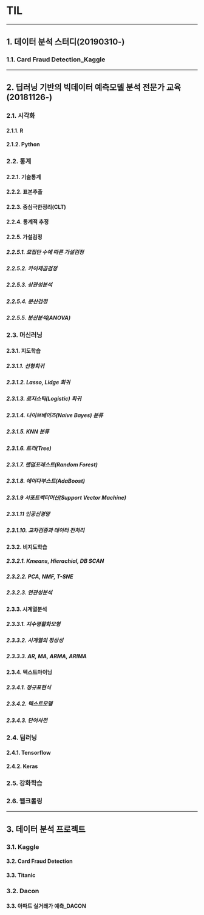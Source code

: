 # TIL
---
## 1. 데이터 분석 스터디(20190310-)
### 1.1. Card Fraud Detection_Kaggle
---
## 2. 딥러닝 기반의 빅데이터 예측모델 분석 전문가 교육(20181126-)

### 2.1. 시각화

#### 	2.1.1. R

#### 	2.1.2. Python

### 2.2. 통계

#### 	2.2.1. 기술통계

#### 	2.2.2. 표본추출	

#### 	2.2.3. 중심극한정리(CLT)

#### 	2.2.4. 통계적 추정

#### 	2.2.5. 가설검정

##### 		2.2.5.1. 모집단 수에 따른 가설검정	

##### 		2.2.5.2. 카이제곱검정	

##### 		2.2.5.3. 상관성분석

##### 		2.2.5.4. 분산검정

##### 		2.2.5.5. 분산분석(ANOVA)

### 2.3. 머신러닝

#### 	2.3.1. 지도학습

##### 		2.3.1.1. 선형회귀

##### 		2.3.1.2. Lasso, Lidge 회귀

##### 		2.3.1.3. 로지스틱(Logistic) 회귀

##### 		2.3.1.4. 나이브베이즈(Naive Bayes) 분류

##### 		2.3.1.5. KNN 분류

##### 		2.3.1.6. 트리(Tree)

##### 		2.3.1.7. 랜덤포레스트(Random Forest)

##### 		2.3.1.8. 에이다부스트(AdaBoost)

##### 		2.3.1.9 서포트벡터머신(Support Vector Machine)

##### 		2.3.1.11 인공신경망

##### 		2.3.1.10. 교차검증과 데이터 전처리

#### 	2.3.2. 비지도학습

##### 		2.3.2.1. Kmeans, Hierachial, DB SCAN

##### 		2.3.2.2. PCA, NMF, T-SNE

##### 		2.3.2.3. 연관성분석

#### 	2.3.3. 시계열분석

##### 		2.3.3.1. 지수평활화모형

##### 		2.3.3.2. 시계열의 정상성

##### 		2.3.3.3. AR, MA, ARMA, ARIMA

#### 	2.3.4. 텍스트마이닝

##### 		2.3.4.1. 정규표현식

##### 		2.3.4.2. 텍스트모델

##### 		2.3.4.3. 단어사전

### 2.4. 딥러닝

#### 	2.4.1. Tensorflow

#### 	2.4.2. Keras

### 2.5. 강화학습

### 2.6. 웹크롤링

------

## 3. 데이터 분석 프로젝트

### 	3.1. Kaggle
####  3.2. Card Fraud Detection
####  3.3. Titanic
### 	3.2. Dacon
####  3.3. 아파트 실거래가 예측_DACON
